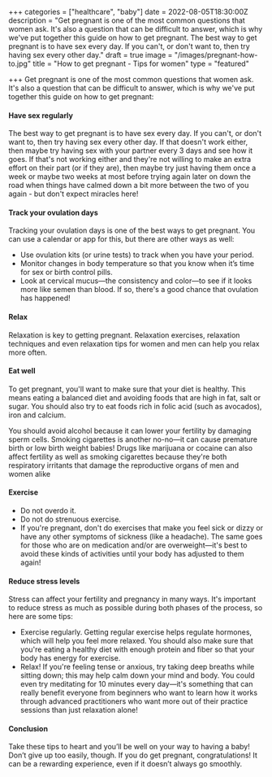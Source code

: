 +++
categories = ["healthcare", "baby"]
date = 2022-08-05T18:30:00Z
description = "Get pregnant is one of the most common questions that women ask. It's also a question that can be difficult to answer, which is why we've put together this guide on how to get pregnant. The best way to get pregnant is to have sex every day. If you can't, or don't want to, then try having sex every other day."
draft = true
image = "/images/pregnant-how-to.jpg"
title = "How to get pregnant - Tips for women"
type = "featured"

+++
Get pregnant is one of the most common questions that women ask. It's also a question that can be difficult to answer, which is why we've put together this guide on how to get pregnant:

#### Have sex regularly

The best way to get pregnant is to have sex every day. If you can't, or don't want to, then try having sex every other day. If that doesn't work either, then maybe try having sex with your partner every 3 days and see how it goes. If that's not working either and they're not willing to make an extra effort on their part (or if they are), then maybe try just having them once a week or maybe two weeks at most before trying again later on down the road when things have calmed down a bit more between the two of you again - but don't expect miracles here!

#### Track your ovulation days

Tracking your ovulation days is one of the best ways to get pregnant. You can use a calendar or app for this, but there are other ways as well:

* Use ovulation kits (or urine tests) to track when you have your period.
* Monitor changes in body temperature so that you know when it’s time for sex or birth control pills.
* Look at cervical mucus—the consistency and color—to see if it looks more like semen than blood. If so, there's a good chance that ovulation has happened!

#### Relax

Relaxation is key to getting pregnant. Relaxation exercises, relaxation techniques and even relaxation tips for women and men can help you relax more often.

#### Eat well

To get pregnant, you'll want to make sure that your diet is healthy. This means eating a balanced diet and avoiding foods that are high in fat, salt or sugar. You should also try to eat foods rich in folic acid (such as avocados), iron and calcium.

You should avoid alcohol because it can lower your fertility by damaging sperm cells. Smoking cigarettes is another no-no—it can cause premature birth or low birth weight babies! Drugs like marijuana or cocaine can also affect fertility as well as smoking cigarettes because they're both respiratory irritants that damage the reproductive organs of men and women alike

#### Exercise

* Do not overdo it.
* Do not do strenuous exercise.
* If you're pregnant, don't do exercises that make you feel sick or dizzy or have any other symptoms of sickness (like a headache). The same goes for those who are on medication and/or are overweight—it's best to avoid these kinds of activities until your body has adjusted to them again!

#### Reduce stress levels

Stress can affect your fertility and pregnancy in many ways. It's important to reduce stress as much as possible during both phases of the process, so here are some tips:

* Exercise regularly. Getting regular exercise helps regulate hormones, which will help you feel more relaxed. You should also make sure that you're eating a healthy diet with enough protein and fiber so that your body has energy for exercise.
* Relax! If you're feeling tense or anxious, try taking deep breaths while sitting down; this may help calm down your mind and body. You could even try meditating for 10 minutes every day—it's something that can really benefit everyone from beginners who want to learn how it works through advanced practitioners who want more out of their practice sessions than just relaxation alone!

#### Conclusion

Take these tips to heart and you’ll be well on your way to having a baby! Don’t give up too easily, though. If you do get pregnant, congratulations! It can be a rewarding experience, even if it doesn’t always go smoothly.